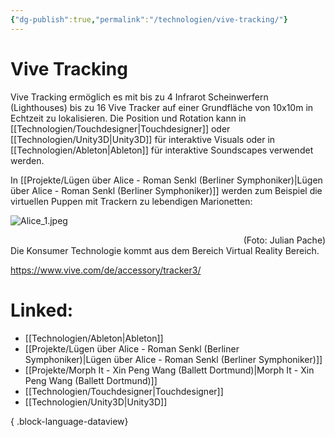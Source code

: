 ```yaml
---
{"dg-publish":true,"permalink":"/technologien/vive-tracking/"}
---
```


# Vive Tracking

Vive Tracking ermöglich es mit bis zu 4 Infrarot Scheinwerfern (Lighthouses) bis zu 16 Vive Tracker auf einer Grundfläche von 10x10m in Echtzeit zu lokalisieren. Die Position und Rotation kann in [[Technologien/Touchdesigner\|Touchdesigner]] oder [[Technologien/Unity3D\|Unity3D]] für interaktive Visuals oder in [[Technologien/Ableton\|Ableton]] für interaktive Soundscapes verwendet werden. 

In [[Projekte/Lügen über Alice - Roman Senkl (Berliner Symphoniker)\|Lügen über Alice - Roman Senkl (Berliner Symphoniker)]] werden zum Beispiel die virtuellen Puppen mit Trackern zu lebendigen Marionetten:

![Alice_1.jpeg](/img/user/Attachments/Alice_1.jpeg)
<div style="text-align: right;">(Foto: Julian Pache)</div>
Die Konsumer Technologie kommt aus dem Bereich Virtual Reality Bereich.

https://www.vive.com/de/accessory/tracker3/

# Linked:
- [[Technologien/Ableton\|Ableton]]
- [[Projekte/Lügen über Alice - Roman Senkl (Berliner Symphoniker)\|Lügen über Alice - Roman Senkl (Berliner Symphoniker)]]
- [[Projekte/Morph It - Xin Peng Wang (Ballett Dortmund)\|Morph It - Xin Peng Wang (Ballett Dortmund)]]
- [[Technologien/Touchdesigner\|Touchdesigner]]
- [[Technologien/Unity3D\|Unity3D]]

{ .block-language-dataview}
